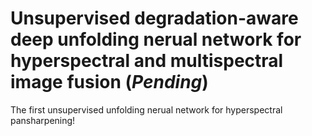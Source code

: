 # Unsupervised degradation-aware deep unfolding nerual network for hyperspectral and multispectral image fusion (*Pending*)
The first unsupervised unfolding nerual network for hyperspectral pansharpening!
